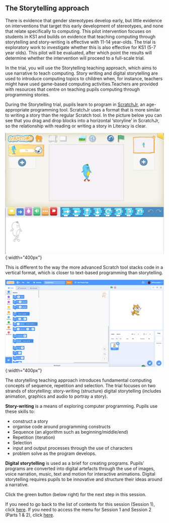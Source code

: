 ##  The Storytelling approach
There is evidence that gender stereotypes develop early, but little evidence on interventions that target this early development of stereotypes, and none that relate specifically to computing. This pilot intervention focuses on students in KS1 and builds on evidence that teaching computing through storytelling and story-writing is effective with 11-14 year-olds. The trial is exploratory work to investigate whether this is also effective for KS1 (5-7 year olds). This pilot will be evaluated, after which point the results will determine whether the intervention will proceed to a full-scale trial.

In the trial, you will use the Storytelling teaching approach, which aims to use narrative to teach computing. Story writing and digital storytelling are used to introduce computing topics to children when, for instance, teachers might have used game-based computing activities.​ Teachers are provided with resources that centre on teaching pupils computing through programming stories.

During the Storytelling trial, pupils learn to program in [ScratchJr](https://www.scratchjr.org), an age-appropriate programming tool. ScratchJr uses a format that is more similar to writing a story than the regular Scratch tool. In the picture below you can see that you drag and drop blocks into a horizontal ‘storyline’ in ScratchJr, so the relationship with reading or writing a story in Literacy is clear.

![Scratchjr.png](images/ks1storytelling-ScratchJr.png){:width="400px"}

This is different to the way the more advanced Scratch tool stacks code in a vertical format, which is closer to text-based programming than storytelling.

![Scratch.png](images/ks1storytelling-Scratch.png){:width="400px"}

The storytelling teaching approach introduces fundamental computing concepts of sequence, repetition and selection. The trial focuses on two strands of storytelling:
story-writing (structure) digital storytelling (includes animation, graphics and audio to portray a story).

**Story-writing** is a means of exploring computer programming. Pupils use these skills to:
+ construct a story
+ organise code around programming constructs
+ Sequence (an algorithm such as beginning/middle/end)
+ Repetition (iteration)
+ Selection
+ input and output processes through the use of characters
+ problem solve as the program develops.

**Digital storytelling** is used as a brief for creating programs. Pupils’ programs are converted into digital artefacts through the use of images, voice narration, music, text and motion for interactive animations. Digital storytelling requires pupils to be innovative and structure their ideas around a narrative.

Click the green button (below right) for the next step in this session.

If you need to go back to the list of contents for this session (Session 1), click [here](https://projects.raspberrypi.org/en/projects/KS1StorytellingTraining_Session1_GBICi1b).
If you need to access the menu for Session 1 and Session 2 (Parts 1 & 2), click [here](https://projects.raspberrypi.org/en/pathways/ks1-storytellingtraining-gbici1b).
